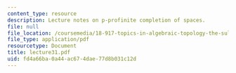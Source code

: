 ```yaml
---
content_type: resource
description: Lecture notes on p-profinite completion of spaces.
file: null
file_location: /coursemedia/18-917-topics-in-algebraic-topology-the-sullivan-conjecture-fall-2007/fd4a66ba0a44ac674dae77d8b031c12d_lecture31.pdf
file_type: application/pdf
resourcetype: Document
title: lecture31.pdf
uid: fd4a66ba-0a44-ac67-4dae-77d8b031c12d
---
```

